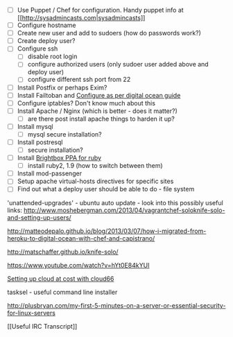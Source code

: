 * [ ] Use Puppet / Chef for configuration.  Handy puppet info at
  [[http://sysadmincasts.com|sysadmincasts]]
* [ ] Configure hostname
* [ ] Create new user and add to sudoers (how do passwords work?)
* [ ] Create deploy user?
* [ ] Configure ssh
  - [ ] disable root login
  - [ ] configure authorized users (only sudoer user added above and deploy
    user)
  - [ ] configure different ssh port from 22
* [ ] Install Postfix or perhaps Exim?
* [ ] Install Failtoban and
  [Configure as per digital ocean
  guide](https://www.digitalocean.com/community/articles/how-to-protect-ssh-with-fail2ban-on-ubuntu-12-04)
* [ ] Configure iptables?  Don't know much about this
* [ ] Install Apache / Nginx (which is better - does it matter?)
  - [ ] are there post install apache things to harden it up?
* [ ] Install mysql
  - [ ] mysql secure installation?
* [ ] Install postresql
  - [ ] secure installation?
* [ ] Install [Brightbox PPA for ruby](http://brightbox.com/docs/ruby/ubuntu/)
  - [ ] install ruby2, 1.9 (how to switch between them)
* [ ] Install mod-passenger
* [ ] Setup apache virtual-hosts directives for specific sites
* [ ] Find out what a deploy user should be able to do - file system

 'unattended-upgrades' - ubuntu auto update - look into this
possibly useful links:
http://www.moshebergman.com/2013/04/vagrantchef-soloknife-solo-and-setting-up-users/

http://matteodepalo.github.io/blog/2013/03/07/how-i-migrated-from-heroku-to-digital-ocean-with-chef-and-capistrano/

http://matschaffer.github.io/knife-solo/

https://www.youtube.com/watch?v=hYt0E84kYUI

[Setting up cloud at cost with cloud66](http://blog.cloud66.com/post/72452631738/how-to-manage-your-cloudatcost-vm-with-cloud66)

tasksel - useful command line installer

http://plusbryan.com/my-first-5-minutes-on-a-server-or-essential-security-for-linux-servers

[[Useful IRC Transcript]]

